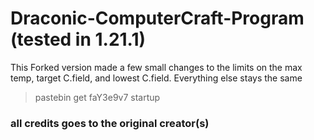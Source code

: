 # Draconic-ComputerCraft-Program (tested in 1.21.1)
This Forked version made a few small changes to the limits on the max temp, target C.field, and lowest C.field. Everything else stays the same

> pastebin get faY3e9v7 startup

### all credits goes to the original creator(s)
